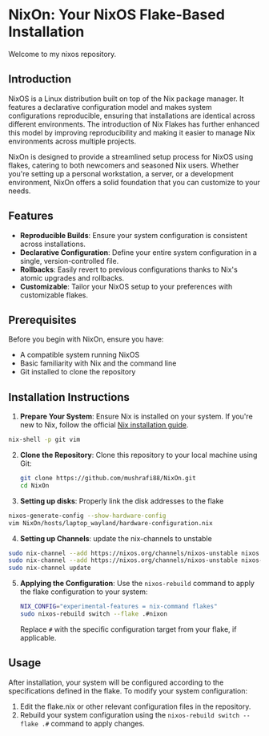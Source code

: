 # NixOn: Your NixOS Flake-Based Installation

Welcome to my nixos repository. 

## Introduction

NixOS is a Linux distribution built on top of the Nix package manager. It features a declarative configuration model and makes system configurations reproducible, ensuring that installations are identical across different environments. The introduction of Nix Flakes has further enhanced this model by improving reproducibility and making it easier to manage Nix environments across multiple projects.

NixOn is designed to provide a streamlined setup process for NixOS using flakes, catering to both newcomers and seasoned Nix users. Whether you're setting up a personal workstation, a server, or a development environment, NixOn offers a solid foundation that you can customize to your needs.

## Features

- **Reproducible Builds**: Ensure your system configuration is consistent across installations.
- **Declarative Configuration**: Define your entire system configuration in a single, version-controlled file.
- **Rollbacks**: Easily revert to previous configurations thanks to Nix's atomic upgrades and rollbacks.
- **Customizable**: Tailor your NixOS setup to your preferences with customizable flakes.

## Prerequisites

Before you begin with NixOn, ensure you have:

- A compatible system running NixOS
- Basic familiarity with Nix and the command line
- Git installed to clone the repository

## Installation Instructions

1. **Prepare Your System**: Ensure Nix is installed on your system. If you're new to Nix, follow the official [Nix installation guide](https://nixos.org/download.html).
```bash
nix-shell -p git vim 
```

2. **Clone the Repository**: Clone this repository to your local machine using Git:

   ```bash
   git clone https://github.com/mushrafi88/NixOn.git
   cd NixOn
   ```
3. **Setting up disks**: Properly link the disk addresses to the flake 
```bash 
nixos-generate-config --show-hardware-config
vim NixOn/hosts/laptop_wayland/hardware-configuration.nix 
```
4. **Setting up Channels**: update the nix-channels to unstable 
```bash
sudo nix-channel --add https://nixos.org/channels/nixos-unstable nixos
sudo nix-channel --add https://nixos.org/channels/nixos-unstable nixos-unstable
sudo nix-channel update 
```
5. **Applying the Configuration**: Use the `nixos-rebuild` command to apply the flake configuration to your system:

   ```bash
   NIX_CONFIG="experimental-features = nix-command flakes"
   sudo nixos-rebuild switch --flake .#nixon
   ```

   Replace `#` with the specific configuration target from your flake, if applicable.

## Usage

After installation, your system will be configured according to the specifications defined in the flake. To modify your system configuration:

1. Edit the flake.nix or other relevant configuration files in the repository.
2. Rebuild your system configuration using the `nixos-rebuild switch --flake .#` command to apply changes.


